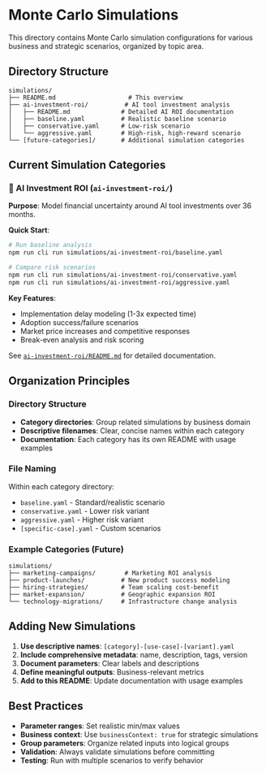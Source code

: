 # Monte Carlo Simulations

This directory contains Monte Carlo simulation configurations for various business and strategic scenarios, organized by topic area.

## Directory Structure

```
simulations/
├── README.md                    # This overview
├── ai-investment-roi/          # AI tool investment analysis
│   ├── README.md              # Detailed AI ROI documentation
│   ├── baseline.yaml          # Realistic baseline scenario
│   ├── conservative.yaml      # Low-risk scenario
│   └── aggressive.yaml        # High-risk, high-reward scenario
└── [future-categories]/       # Additional simulation categories
```

## Current Simulation Categories

### 🤖 AI Investment ROI (`ai-investment-roi/`)

**Purpose**: Model financial uncertainty around AI tool investments over 36 months.

**Quick Start**:
```bash
# Run baseline analysis
npm run cli run simulations/ai-investment-roi/baseline.yaml

# Compare risk scenarios
npm run cli run simulations/ai-investment-roi/conservative.yaml
npm run cli run simulations/ai-investment-roi/aggressive.yaml
```

**Key Features**:
- Implementation delay modeling (1-3x expected time)
- Adoption success/failure scenarios  
- Market price increases and competitive responses
- Break-even analysis and risk scoring

See [`ai-investment-roi/README.md`](ai-investment-roi/README.md) for detailed documentation.

## Organization Principles

### Directory Structure
- **Category directories**: Group related simulations by business domain
- **Descriptive filenames**: Clear, concise names within each category
- **Documentation**: Each category has its own README with usage examples

### File Naming
Within each category directory:
- `baseline.yaml` - Standard/realistic scenario
- `conservative.yaml` - Lower risk variant
- `aggressive.yaml` - Higher risk variant  
- `[specific-case].yaml` - Custom scenarios

### Example Categories (Future)
```
simulations/
├── marketing-campaigns/        # Marketing ROI analysis
├── product-launches/          # New product success modeling  
├── hiring-strategies/         # Team scaling cost-benefit
├── market-expansion/          # Geographic expansion ROI
└── technology-migrations/     # Infrastructure change analysis
```

## Adding New Simulations

1. **Use descriptive names**: `[category]-[use-case]-[variant].yaml`
2. **Include comprehensive metadata**: name, description, tags, version
3. **Document parameters**: Clear labels and descriptions
4. **Define meaningful outputs**: Business-relevant metrics
5. **Add to this README**: Update documentation with usage examples

## Best Practices

- **Parameter ranges**: Set realistic min/max values
- **Business context**: Use `businessContext: true` for strategic simulations
- **Group parameters**: Organize related inputs into logical groups  
- **Validation**: Always validate simulations before committing
- **Testing**: Run with multiple scenarios to verify behavior